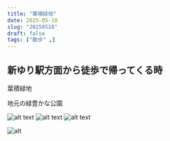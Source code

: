```yaml
---
title: "葉積緑地"
date: 2025-05-18
slug: "20250518"
draft: false
tags: ["散歩" ,]
---
```



## 新ゆり駅方面から徒歩で帰ってくる時
葉積緑地

地元の緑豊かな公園




![alt text](https://img.be2long.com/img/2025/0610/001.webp)
![alt text](https://img.be2long.com/img/2025/0610/033.webp)
![alt text](https://img.be2long.com/img/2025/0610/034.webp)

![alt](https://img.be2long.com/img/2025/0610/032.webp)
